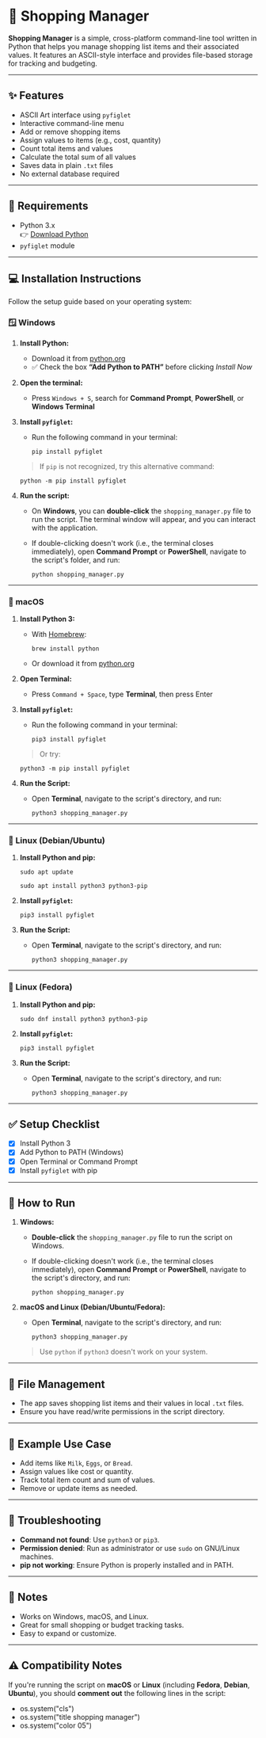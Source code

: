 # 🛒 Shopping Manager

**Shopping Manager** is a simple, cross-platform command-line tool written in Python that helps you manage shopping list items and their associated values. It features an ASCII-style interface and provides file-based storage for tracking and budgeting.

---

## ✨ Features

- ASCII Art interface using `pyfiglet`
- Interactive command-line menu
- Add or remove shopping items
- Assign values to items (e.g., cost, quantity)
- Count total items and values
- Calculate the total sum of all values
- Saves data in plain `.txt` files
- No external database required

---

## 🧰 Requirements

- Python 3.x  
  👉 [Download Python](https://www.python.org/downloads/)
- `pyfiglet` module

---

## 💻 Installation Instructions

Follow the setup guide based on your operating system:

### 🪟 Windows 

1. **Install Python:**
   - Download it from [python.org](https://www.python.org/downloads/)
   - ✅ Check the box **“Add Python to PATH”** before clicking *Install Now*

2. **Open the terminal:**
   - Press `Windows + S`, search for **Command Prompt**, **PowerShell**, or **Windows Terminal**

3. **Install `pyfiglet`:**
   - Run the following command in your terminal:
   
     `pip install pyfiglet`

   > If `pip` is not recognized, try this alternative command:
   
     `python -m pip install pyfiglet`

4. **Run the script:**
   - On **Windows**, you can **double-click** the `shopping_manager.py` file to run the script. The terminal window will appear, and you can interact with the application.
   - If double-clicking doesn't work (i.e., the terminal closes immediately), open **Command Prompt** or **PowerShell**, navigate to the script's folder, and run:

     `python shopping_manager.py`

---

### 🍎 macOS

1. **Install Python 3:**
   - With [Homebrew](https://brew.sh/):

     `brew install python`
   
   - Or download it from [python.org](https://www.python.org/downloads/)

2. **Open Terminal:**
   - Press `Command + Space`, type **Terminal**, then press Enter

3. **Install `pyfiglet`:**
   - Run the following command in your terminal:
   
     `pip3 install pyfiglet`

   > Or try:
   
     `python3 -m pip install pyfiglet`

4. **Run the Script:**
   - Open **Terminal**, navigate to the script's directory, and run:

     `python3 shopping_manager.py`

---

### 🐧 Linux (Debian/Ubuntu)

1. **Install Python and pip:**

   `sudo apt update`

   `sudo apt install python3 python3-pip`

2. **Install `pyfiglet`:**

   `pip3 install pyfiglet`

3. **Run the Script:**
   - Open **Terminal**, navigate to the script's directory, and run:

     `python3 shopping_manager.py`

---

### 🐧 Linux (Fedora)

1. **Install Python and pip:**

   `sudo dnf install python3 python3-pip`

2. **Install `pyfiglet`:**

   `pip3 install pyfiglet`

3. **Run the Script:**
   - Open **Terminal**, navigate to the script's directory, and run:

     `python3 shopping_manager.py`

---

## ✅ Setup Checklist

- [x] Install Python 3
- [x] Add Python to PATH (Windows)
- [x] Open Terminal or Command Prompt
- [x] Install `pyfiglet` with pip

---

## 🚀 How to Run

1. **Windows:**
   - **Double-click** the `shopping_manager.py` file to run the script on Windows.
   - If double-clicking doesn't work (i.e., the terminal closes immediately), open **Command Prompt** or **PowerShell**, navigate to the script's directory, and run:

     `python shopping_manager.py`

2. **macOS and Linux (Debian/Ubuntu/Fedora):**
   - Open **Terminal**, navigate to the script's directory, and run:

     `python3 shopping_manager.py`

   > Use `python` if `python3` doesn't work on your system.

---

## 📂 File Management

- The app saves shopping list items and their values in local `.txt` files.
- Ensure you have read/write permissions in the script directory.

---

## 🧾 Example Use Case

- Add items like `Milk`, `Eggs`, or `Bread`.
- Assign values like cost or quantity.
- Track total item count and sum of values.
- Remove or update items as needed.

---

## 🧰 Troubleshooting

- **Command not found**: Use `python3` or `pip3`.
- **Permission denied**: Run as administrator or use `sudo` on GNU/Linux machines.
- **pip not working**: Ensure Python is properly installed and in PATH.

---

## 📌 Notes

- Works on Windows, macOS, and Linux.
- Great for small shopping or budget tracking tasks.
- Easy to expand or customize.

---

## ⚠️ Compatibility Notes

If you're running the script on **macOS** or **Linux** (including **Fedora**, **Debian**, **Ubuntu**), you should **comment out** the following lines in the script:
- os.system("cls")
 - os.system("title shopping manager")
 - os.system("color 05")
